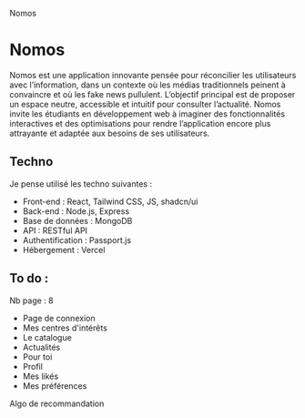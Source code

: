 Nomos

# Nomos

Nomos est une application innovante pensée pour réconcilier les utilisateurs avec l’information, dans un contexte où les médias traditionnels peinent à convaincre et où les fake news pullulent. L’objectif principal est de proposer un espace neutre, accessible et intuitif pour consulter l’actualité. Nomos invite les étudiants en développement web à imaginer des fonctionnalités interactives et des optimisations pour rendre l’application encore plus attrayante et adaptée aux besoins de ses utilisateurs.

## Techno

Je pense utilisé les techno suivantes :

- Front-end : React, Tailwind CSS, JS, shadcn/ui
- Back-end : Node.js, Express
- Base de données : MongoDB
- API : RESTful API
- Authentification : Passport.js
- Hébergement : Vercel

## To do :

Nb page : 8

- Page de connexion
- Mes centres d'intérêts
- Le catalogue
- Actualités
- Pour toi
- Profil
- Mes likés
- Mes préférences

Algo de recommandation

